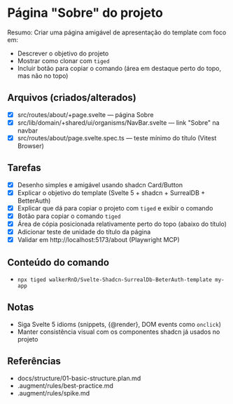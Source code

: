 # Página "Sobre" do projeto

Resumo: Criar uma página amigável de apresentação do template com foco em:
- Descrever o objetivo do projeto
- Mostrar como clonar com `tiged`
- Incluir botão para copiar o comando (área em destaque perto do topo, mas não no topo)

## Arquivos (criados/alterados)
- [x] src/routes/about/+page.svelte — página Sobre
- [x] src/lib/domain/+shared/ui/organisms/NavBar.svelte — link "Sobre" na navbar
- [x] src/routes/about/page.svelte.spec.ts — teste mínimo do título (Vitest Browser)

## Tarefas
- [x] Desenho simples e amigável usando shadcn Card/Button
- [x] Explicar o objetivo do template (Svelte 5 + shadcn + SurrealDB + BetterAuth)
- [x] Explicar que dá para copiar o projeto com `tiged` e exibir o comando
- [x] Botão para copiar o comando `tiged`
- [x] Área de cópia posicionada relativamente perto do topo (abaixo do título)
- [x] Adicionar teste de unidade do título da página
- [x] Validar em http://localhost:5173/about (Playwright MCP)

## Conteúdo do comando
- `npx tiged walkerRnD/Svelte-Shadcn-SurrealDb-BeterAuth-template my-app`

## Notas
- Siga Svelte 5 idioms (snippets, {@render}, DOM events como `onclick`)
- Manter consistência visual com os componentes shadcn já usados no projeto

## Referências
- docs/structure/01-basic-structure.plan.md
- .augment/rules/best-practice.md
- .augment/rules/spike.md